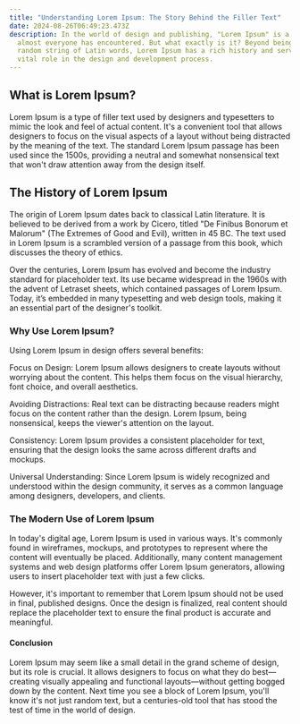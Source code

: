 ```yaml
---
title: "Understanding Lorem Ipsum: The Story Behind the Filler Text"
date: 2024-08-26T06:49:23.473Z
description: In the world of design and publishing, "Lorem Ipsum" is a term that
  almost everyone has encountered. But what exactly is it? Beyond being just a
  random string of Latin words, Lorem Ipsum has a rich history and serves a
  vital role in the design and development process.
---
```



## What is Lorem Ipsum?

Lorem Ipsum is a type of filler text used by designers and typesetters to mimic the look and feel of actual content. It's a convenient tool that allows designers to focus on the visual aspects of a layout without being distracted by the meaning of the text. The standard Lorem Ipsum passage has been used since the 1500s, providing a neutral and somewhat nonsensical text that won't draw attention away from the design itself.

## The History of Lorem Ipsum

The origin of Lorem Ipsum dates back to classical Latin literature. It is believed to be derived from a work by Cicero, titled "De Finibus Bonorum et Malorum" (The Extremes of Good and Evil), written in 45 BC. The text used in Lorem Ipsum is a scrambled version of a passage from this book, which discusses the theory of ethics.

Over the centuries, Lorem Ipsum has evolved and become the industry standard for placeholder text. Its use became widespread in the 1960s with the advent of Letraset sheets, which contained passages of Lorem Ipsum. Today, it’s embedded in many typesetting and web design tools, making it an essential part of the designer's toolkit.

### Why Use Lorem Ipsum?

Using Lorem Ipsum in design offers several benefits:

Focus on Design: Lorem Ipsum allows designers to create layouts without worrying about the content. This helps them focus on the visual hierarchy, font choice, and overall aesthetics.

Avoiding Distractions: Real text can be distracting because readers might focus on the content rather than the design. Lorem Ipsum, being nonsensical, keeps the viewer's attention on the layout.

Consistency: Lorem Ipsum provides a consistent placeholder for text, ensuring that the design looks the same across different drafts and mockups.

Universal Understanding: Since Lorem Ipsum is widely recognized and understood within the design community, it serves as a common language among designers, developers, and clients.

### The Modern Use of Lorem Ipsum

In today's digital age, Lorem Ipsum is used in various ways. It's commonly found in wireframes, mockups, and prototypes to represent where the content will eventually be placed. Additionally, many content management systems and web design platforms offer Lorem Ipsum generators, allowing users to insert placeholder text with just a few clicks.

However, it's important to remember that Lorem Ipsum should not be used in final, published designs. Once the design is finalized, real content should replace the placeholder text to ensure the final product is accurate and meaningful.

#### Conclusion

Lorem Ipsum may seem like a small detail in the grand scheme of design, but its role is crucial. It allows designers to focus on what they do best—creating visually appealing and functional layouts—without getting bogged down by the content. Next time you see a block of Lorem Ipsum, you'll know it's not just random text, but a centuries-old tool that has stood the test of time in the world of design.